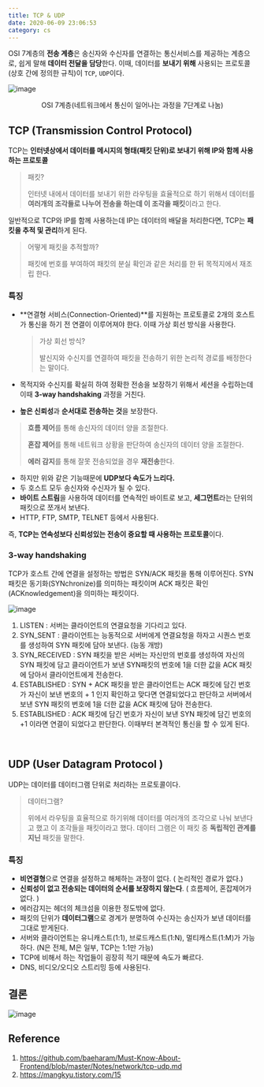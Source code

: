 ```yaml
---
title: TCP & UDP
date: 2020-06-09 23:06:53
category: cs
---
```

OSI 7계층의 **전송 계층**은 송신자와 수신자를 연결하는 통신서비스를 제공하는 계층으로, 쉽게 말해 **데이터 전달을 담당**한다. 이때, 데이터를 **보내기 위해** 사용되는 프로토콜(상호 간에 정의한 규칙)이 `TCP`, `UDP`이다.

![image](https://user-images.githubusercontent.com/39187116/84148796-700ff180-aa9a-11ea-950e-42b980449ee3.png)

<div style="width: 100%; text-align: center;">OSI 7계층(네트워크에서 통신이 일어나는 과정을 7단계로 나눔)</div>

## TCP (Transmission Control Protocol)

TCP는 **인터넷상에서 데이터를 메시지의 형태(패킷 단위)로 보내기 위해 IP와 함께 사용하는 프로토콜**

> 패킷?
>
> 인터넷 내에서 데이터를 보내기 위한 라우팅을 효율적으로 하기 위해서 데이터를 **여러개의 조각들로 나누어 전송을 하는데 이 조각을 패킷**이라고 한다.

일반적으로 TCP와 IP를 함께 사용하는데 IP는 데이터의 배달을 처리한다면, TCP는 **패킷을 추적 및 관리**하게 된다.

> 어떻게 패킷을 추적할까?
>
> 패킷에 번호를 부여하여 패킷의 분실 확인과 같은 처리를 한 뒤 목적지에서 재조립 한다. 

### 특징

- **연결형 서비스(Connection-Oriented)**를 지원하는 프로토콜로 2개의 호스트가 통신을 하기 전 연결이 이루어져야 한다. 이때 가상 회선 방식을 사용한다. 

  > 가상 회선 방식?
  >
  > 발신지와 수신지를 연결하여 패킷을 전송하기 위한 논리적 경로를 배정한다는 말이다.

- 목적지와 수신지를 확실히 하여 정확한 전송을 보장하기 위해서 세션을 수립하는데 이때 **3-way handshaking** 과정을 거친다.

- **높은 신뢰성**과 **순서대로 전송하는 것**을 보장한다.

> **흐름 제어**를 통해 송신자의 데이터 양을 조절한다.
>
> **혼잡 제어**를 통해 네트워크 상황을 판단하여 송신자의 데이터 양을 조절한다.
>
> **에러 감지**를 통해 잘못 전송되었을 경우 **재전송**한다.

- 하지만 위와 같은 기능때문에 **UDP보다 속도가 느리다.**
- 두 호스트 모두 송신자와 수신자가 될 수 있다.
- **바이트 스트림**을 사용하여 데이터를 연속적인 바이트로 보고, **세그먼트**라는 단위의 패킷으로 쪼개서 보낸다.
- HTTP, FTP, SMTP, TELNET 등에서 사용된다.

즉, **TCP는 연속성보다 신뢰성있는 전송이 중요할 때 사용하는 프로토콜**이다.

### 3-way handshaking

TCP가 호스트 간에 연결을 설정하는 방법은 SYN/ACK 패킷을 통해 이루어진다. SYN 패킷은 동기화(SYNchronize)를 의미하는 패킷이며 ACK 패킷은 확인(ACKnowledgement)을 의미하는 패킷이다.

![image](https://user-images.githubusercontent.com/39187116/84155011-c2eda700-aaa2-11ea-9055-cdc63e156fe4.png)

1. LISTEN : 서버는 클라이언트의 연결요청을 기다리고 있다.
2. SYN_SENT : 클라이언트는 능동적으로 서버에게 연결요청을 하자고 시퀀스 번호를 생성하여 SYN 패킷에 담아 보낸다. (능동 개방)
3. SYN_RECEIVED : SYN 패킷을 받은 서버는 자신만의 번호를 생성하여 자신의 SYN 패킷에 담고 클라이언트가 보낸 SYN패킷의 번호에 1을 더한 값을 ACK 패킷에 담아서 클라이언트에게 전송한다.
4. ESTABLISHED : SYN + ACK 패킷을 받은 클라이언트는 ACK 패킷에 담긴 번호가 자신이 보낸 번호의 + 1 인지 확인하고 맞다면 연결되었다고 판단하고 서버에서 보낸 SYN 패킷의 번호에 1을 더한 값을 ACK 패킷에 담아 전송한다.
5. ESTABLISHED : ACK 패킷에 담긴 번호가 자신이 보낸 SYN 패킷에 담긴 번호의 +1 이라면 연결이 되었다고 판단한다. 이때부터 본격적인 통신을 할 수 있게 된다.

<br/>

## UDP (User Datagram Protocol )

UDP는 데이터를 데이터그램 단위로 처리하는 프로토콜이다.

> 데이터그램?
>
> 위에서 라우팅을 효율적으로 하기위해 데이터를 여러개의 조각으로 나눠 보낸다고 했고 이 조각들을 패킷이라고 했다. 데이터 그램은 이 패킷 중 **독립적인 관계를 지닌** 패킷을 말한다.

### 특징

- **비연결형**으로 연결을 설정하고 해체하는 과정이 없다. ( 논리적인 경로가 없다.)
- **신뢰성이 없고 전송되는 데이터의 순서를 보장하지 않는다**. ( 흐름제어, 혼잡제어가 없다. )
- 에러감지는 헤더의 체크섬을 이용한 정도밖에 없다.
- 패킷의 단위가 **데이터그램**으로 경계가 분명하여 수신자는 송신자가 보낸 데이터를 그대로 받게된다.
- 서버와 클라이언트는 유니캐스트(1:1), 브로드캐스트(1:N), 멀티캐스트(1:M)가 가능하다. (N은 전체, M은 일부, TCP는 1:1만 가능)
- TCP에 비해서 하는 작업들이 굉장히 적기 때문에 속도가 빠르다.
- DNS, 비디오/오디오 스트리밍 등에 사용된다.

## 결론

![image](https://user-images.githubusercontent.com/39187116/84158860-5032fa80-aaa7-11ea-80ba-43c106bc89a0.png)

## Reference

1. https://github.com/baeharam/Must-Know-About-Frontend/blob/master/Notes/network/tcp-udp.md
2. https://mangkyu.tistory.com/15
